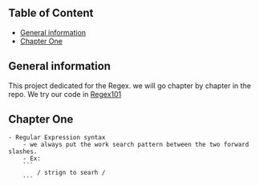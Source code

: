 ## Table of Content
* [General information](#general-information)
* [Chapter One](#chapter-one) 

## General information
  This project dedicated for the Regex. we will go chapter by chapter in the repo. We try our code in [Regex101 ](https://regex101.com/)

## Chapter One  
	- Regular Expression syntax
		- we always put the work search pattern between the two forward slashes.
		- Ex: 
		```
			/ strign to searh /
		``` 






